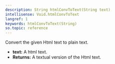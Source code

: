 ```yaml
---
description: String htmlConvToText(String text)
intellisense: Void.htmlConvToText
langref: 1
keywords: htmlConvToText(String)
so.topic: reference
---
```



Convert the given Html text to plain text.



* **text:** A html text.
* **Returns:** A textual version of the Html text.


